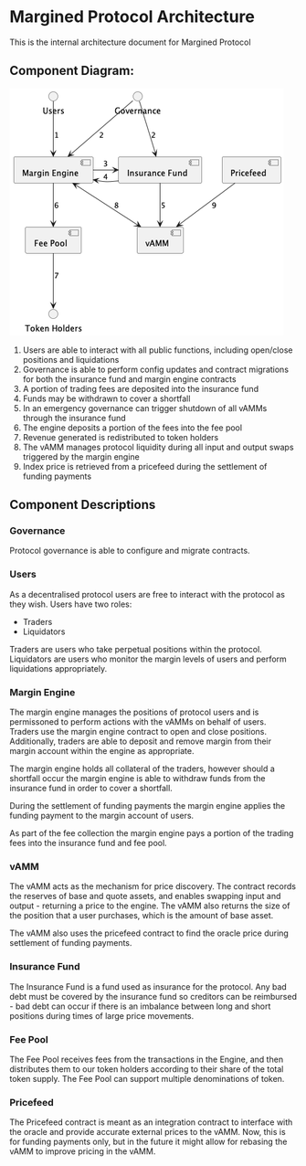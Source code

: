 # Margined Protocol Architecture

This is the internal architecture document for Margined Protocol

## Component Diagram:

![Component Diagram](./images/component-diagram.png)

1. Users are able to interact with all public functions, including open/close positions and liquidations
2. Governance is able to perform config updates and contract migrations for both the insurance fund and margin engine contracts
3. A portion of trading fees are deposited into the insurance fund
4. Funds may be withdrawn to cover a shortfall
5. In an emergency governance can trigger shutdown of all vAMMs through the insurance fund
6. The engine deposits a portion of the fees into the fee pool
7. Revenue generated is redistributed to token holders
8. The vAMM manages protocol liquidity during all input and output swaps triggered by the margin engine
9. Index price is retrieved from a pricefeed during the settlement of funding payments

## Component Descriptions

### Governance

Protocol governance is able to configure and migrate contracts.

### Users

As a decentralised protocol users are free to interact with the protocol as they wish. Users have two roles:

* Traders
* Liquidators

Traders are users who take perpetual positions within the protocol. Liquidators are users who monitor the margin levels of users and perform liquidations appropriately.

### Margin Engine

The margin engine manages the positions of protocol users and is permissoned to perform actions with the vAMMs on behalf of users. Traders use the margin engine contract to open and close positions. Additionally, traders are able to deposit and remove margin from their margin account within the engine as appropriate.

The margin engine holds all collateral of the traders, however should a shortfall occur the margin engine is able to withdraw funds from the insurance fund in order to cover a shortfall.

During the settlement of funding payments the margin engine applies the funding payment to the margin account of users.

As part of the fee collection the margin engine pays a portion of the trading fees into the insurance fund and fee pool.

### vAMM

The vAMM acts as the mechanism for price discovery. The contract records the reserves of base and quote assets, and enables swapping input and output - returning a price to the engine. The vAMM also returns the size of the position that a user purchases, which is the amount of base asset.

The vAMM also uses the pricefeed contract to find the oracle price during settlement of funding payments.

### Insurance Fund

The Insurance Fund is a fund used as insurance for the protocol. Any bad debt must be covered by the insurance fund so creditors can be reimbursed - bad debt can occur if there is an imbalance between long and short positions during times of large price movements.

### Fee Pool

The Fee Pool receives fees from the transactions in the Engine, and then distributes them to our token holders according to their share of the total token supply. The Fee Pool can support multiple denominations of token.

### Pricefeed

The Pricefeed contract is meant as an integration contract to interface with the oracle and provide accurate external prices to the vAMM. Now, this is for funding payments only, but in the future it might allow for rebasing the vAMM to improve pricing in the vAMM.
